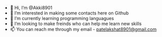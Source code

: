 - 👋 Hi, I’m @Akki8901
- 👀 I’m interested in making some contacts here on Github 
- 🌱 I’m currently learning programming languagues
- 💞️ I’m looking to make freinds who can help me learn new skills
- 📫 You can reach me through my email - patelakshat8901@gmail.com

<!---
Akki8901/Akki8901 is a ✨ special ✨ repository because its `README.md` (this file) appears on your GitHub profile.
You can click the Preview link to take a look at your changes.
--->
